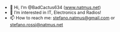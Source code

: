 - 👋 Hi, I’m @BadCactus634 (www.natmus.net)
- 👀 I’m interested in IT, Electronics and Radios!
- 📫 How to reach me: stefano.natmus@gmail.com or stefano.rossi@natmus.net
